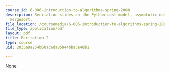 ```yaml
---
course_id: 6-006-introduction-to-algorithms-spring-2008
description: Recitation slides on the Python cost model, asymptotic notation, and
  mergesort.
file_location: /coursemedia/6-006-introduction-to-algorithms-spring-2008/2035a9a254b60ac6da85944bba3a48b1_recitation02.pdf
file_type: application/pdf
layout: pdf
title: Recitation 2
type: course
uid: 2035a9a254b60ac6da85944bba3a48b1

---
```

None
